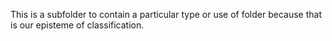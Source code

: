 This is a subfolder to contain a particular type or use of folder because that is our episteme of classification.
